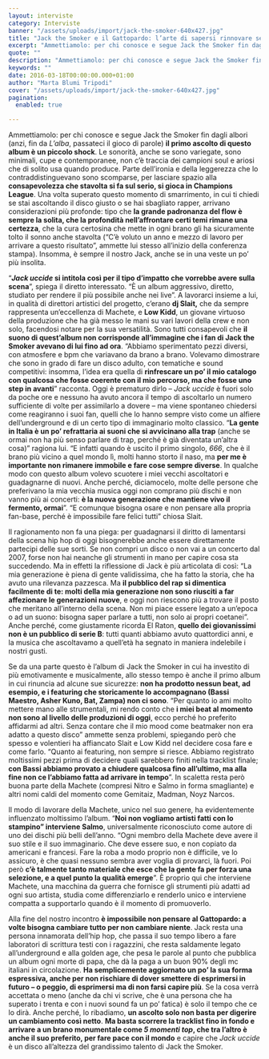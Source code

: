 ```yaml
---
layout: interviste
category: Interviste
banner: "/assets/uploads/import/jack-the-smoker-640x427.jpg"
title: "Jack the Smoker e il Gattopardo: l’arte di sapersi rinnovare senza perdere se stessi"
excerpt: "Ammettiamolo: per chi conosce e segue Jack the Smoker fin dagli albori (anzi, fin da L’alba, passateci il gioco di parole) il primo ascolto di questo album è un piccolo shock. Le sonorità, anche se sono variegate, sono minimali, cupe e contemporanee, non c’è traccia dei campioni soul e ariosi che di solito usa quando…"
quote: ""
description: "Ammettiamolo: per chi conosce e segue Jack the Smoker fin dagli albori (anzi, fin da L’alba, passateci il gioco di parole) il primo ascolto di questo album è un piccolo shock. Le sonorità, anche se sono variegate, sono minimali, cupe e contemporanee, non c’è traccia dei campioni soul e ariosi che di solito usa quando…"
keywords: ""
date: 2016-03-18T00:00:00.000+01:00
author: "Marta Blumi Tripodi"
cover: "/assets/uploads/import/jack-the-smoker-640x427.jpg"
pagination:
  enabled: true

---
```


Ammettiamolo: per chi conosce e segue Jack the Smoker fin dagli albori (anzi, fin da _L’alba_, passateci il gioco di parole) **il primo ascolto di questo album è un piccolo shock**. Le sonorità, anche se sono variegate, sono minimali, cupe e contemporanee, non c’è traccia dei campioni soul e ariosi che di solito usa quando produce. Parte dell’ironia e della leggerezza che lo contraddistinguevano sono scomparse, per lasciare spazio alla **consapevolezza che stavolta si fa sul serio, si gioca in Champions League**. Una volta superato questo momento di smarrimento, in cui ti chiedi se stai ascoltando il disco giusto o se hai sbagliato rapper, arrivano considerazioni più profonde: tipo che **la grande padronanza del flow è sempre la solita, che la profondità nell’affrontare certi temi rimane una certezza**, che la cura certosina che mette in ogni brano gli ha sicuramente tolto il sonno anche stavolta (“C’è voluto un anno e mezzo di lavoro per arrivare a questo risultato”, ammette lui stesso all’inizio della conferenza stampa). Insomma, è sempre il nostro Jack, anche se in una veste un po’ più insolita.

“**_Jack uccide_ si intitola così per il tipo d’impatto che vorrebbe avere sulla scena**”, spiega il diretto interessato. “È un album aggressivo, diretto, studiato per rendere il più possibile anche nei live”. A lavorarci insieme a lui, in qualità di direttori artistici del progetto, c’erano **dj Slait,** che da sempre rappresenta un’eccellenza di Machete, e **Low Kidd**, un giovane virtuoso della produzione che ha già messo le mani su vari lavori della crew e non solo, facendosi notare per la sua versatilità. Sono tutti consapevoli che **il suono di quest’album non corrisponde all’immagine che i fan di Jack the Smoker avevano di lui fino ad ora**. “Abbiamo sperimentato pezzi diversi, con atmosfere e bpm che variavano da brano a brano. Volevamo dimostrare che sono in grado di fare un disco adulto, con tematiche e sound competitivi: insomma, l’idea era quella di **rinfrescare un po’ il mio catalogo con qualcosa che fosse coerente con il mio percorso, ma che fosse uno step in avanti**” racconta. Oggi è prematuro dirlo – _Jack uccide_ è fuori solo da poche ore e nessuno ha avuto ancora il tempo di ascoltarlo un numero sufficiente di volte per assimilarlo a dovere – ma viene spontaneo chiedersi come reagiranno i suoi fan, quelli che lo hanno sempre visto come un alfiere dell’underground e di un certo tipo di immaginario molto classico. “**La gente in Italia è un po’ refrattaria ai suoni che si avvicinano alla trap** (anche se ormai non ha più senso parlare di trap, perché è già diventata un’altra cosa)” ragiona lui. “E infatti quando è uscito il primo singolo, _666_, che è il brano più vicino a quel mondo lì, molti hanno storto il naso, ma **per me è importante non rimanere immobile e fare cose sempre diverse**. In qualche modo con questo album volevo scuotere i miei vecchi ascoltatori e guadagnarne di nuovi. Anche perché, diciamocelo, molte delle persone che preferivano la mia vecchia musica oggi non comprano più dischi e non vanno più ai concerti: **è la nuova generazione che mantiene vivo il fermento, ormai**”. “E comunque bisogna osare e non pensare alla propria fan-base, perché è impossibile fare felici tutti” chiosa Slait.

Il ragionamento non fa una piega: per guadagnarsi il diritto di lamentarsi della scena hip hop di oggi bisognerebbe anche essere direttamente partecipi delle sue sorti. Se non compri un disco o non vai a un concerto dal 2007, forse non hai neanche gli strumenti in mano per capire cosa sta succedendo. Ma in effetti la riflessione di Jack è più articolata di così: “La mia generazione è piena di gente validissima, che ha fatto la storia, che ha avuto una rilevanza pazzesca. Ma **il pubblico del rap si dimentica facilmente di te: molti della mia generazione non sono riusciti a far affezionare le generazioni nuove**, e oggi non riescono più a trovare il posto che meritano all’interno della scena. Non mi piace essere legato a un’epoca o ad un suono: bisogna saper parlare a tutti, non solo ai propri coetanei”. Anche perché, come giustamente ricorda El Raton, **quello dei giovanissimi non è un pubblico di serie B**: tutti quanti abbiamo avuto quattordici anni, e la musica che ascoltavamo a quell’età ha segnato in maniera indelebile i nostri gusti.

Se da una parte questo è l’album di Jack the Smoker in cui ha investito di più emotivamente e musicalmente, allo stesso tempo è anche il primo album in cui rinuncia ad alcune sue sicurezze: **non ha prodotto nessun beat, ad esempio, e i featuring che storicamente lo accompagnano (Bassi Maestro, Asher Kuno, Bat, Zampa) non ci sono**. “Per quanto io ami molto mettere mano alle strumentali, mi rendo conto che **i miei beat al momento non sono al livello delle produzioni di oggi**, ecco perché ho preferito affidarmi ad altri. Senza contare che il mio mood come beatmaker non era adatto a questo disco” ammette senza problemi, spiegando però che spesso e volentieri ha affiancato Slait e Low Kidd nel decidere cosa fare e come farlo. “Quanto ai featuring, non sempre si riesce. Abbiamo registrato moltissimi pezzi prima di decidere quali sarebbero finiti nella tracklist finale; **con Bassi abbiamo provato a chiudere qualcosa fino all’ultimo, ma alla fine non ce l’abbiamo fatta ad arrivare in tempo**”. In scaletta resta però buona parte della Machete (compresi Nitro e Salmo in forma smagliante) e altri nomi caldi del momento come Gemitaiz, Madman, Noyz Narcos.

Il modo di lavorare della Machete, unico nel suo genere, ha evidentemente influenzato moltissimo l’album. “**Noi non vogliamo artisti fatti con lo stampino” interviene Salmo**, universalmente riconosciuto come autore di uno dei dischi più belli dell’anno. “Ogni membro della Machete deve avere il suo stile e il suo immaginario. Che deve essere suo, e non copiato da americani e francesi. Fare la roba a modo proprio non è difficile, ve lo assicuro, è che quasi nessuno sembra aver voglia di provarci, là fuori. Poi però **c’è talmente tanto materiale che esce che la gente fa per forza una selezione, e a quel punto la qualità emerge**”. È proprio qui che interviene Machete, una macchina da guerra che fornisce gli strumenti più adatti ad ogni suo artista, studia come differenziarlo e renderlo unico e interviene compatta a supportarlo quando è il momento di promuoverlo.

Alla fine del nostro incontro **è impossibile non pensare al Gattopardo: a volte bisogna cambiare tutto per non cambiare niente**. Jack resta una persona innamorata dell’hip hop, che passa il suo tempo libero a fare laboratori di scrittura testi con i ragazzini, che resta saldamente legato all’underground e alla golden age, che pesa le parole al punto che pubblica un album ogni morte di papa, che dà la paga a un buon 90% degli mc italiani in circolazione. **Ha semplicemente aggiornato un po’ la sua forma espressiva, anche per non rischiare di dover smettere di esprimersi in futuro – o peggio, di esprimersi ma di non farsi capire più**. Se la cosa verrà accettata o meno (anche da chi vi scrive, che è una persona che ha superato i trenta e con i nuovi sound fa un po’ fatica) è solo il tempo che ce lo dirà. Anche perché, lo ribadiamo, **un ascolto solo non basta per digerire un cambiamento così netto**. **Ma basta scorrere la tracklist fino in fondo e arrivare a un brano monumentale come _5 momenti top_, che tra l’altro è anche il suo preferito, per fare pace con il mondo** e capire che _Jack uccide_ è un disco all’altezza del grandissimo talento di Jack the Smoker.